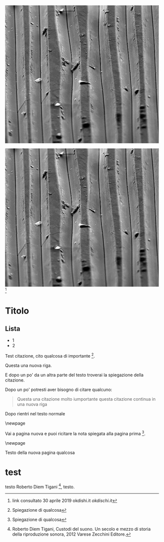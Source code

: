 ![^vinile con puntina ingranditi mille volte](.\images\supporti_registrazione_riproduzione\vinile-puntina-ingranditi-3.jpg)	 

![*vinile con puntina ingranditi](.\images\ab.jpg)
[^vinile-puntina-ingranditi]

[^vinile-puntina-ingranditi]: link consultato 30 aprile 2019 okdishi.it *okdischi.it*






# Titolo

## Lista
- 1
- 2

Test citazione, cito qualcosa di importante [^qualcosa].

Questa  una nuova riga.

E dopo un po' da un altra parte del testo troverai la spiegazione della citazione.


[^qualcosa]: Spiegazione di qualcosa

Dopo un po' potresti aver bisogno di citare qualcuno:

> Questa  una citazione molto iumportante
questa citazione continua in una nuova riga

Dopo rientri nel testo normale 

\newpage

Vai a pagina nuova e puoi ricitare la nota spiegata alla pagina prima [^qualcosa]. 

\newpage

Testo della nuova pagina
qualcosa


# test 
testo Roberto Diem Tigani [^roberto-diem-tigani], testo. 

[^roberto-diem-tigani]: Roberto Diem Tigani, Custodi del suono. Un secolo e mezzo di storia della riproduzione sonora, 2012 Varese Zecchini Editore.
